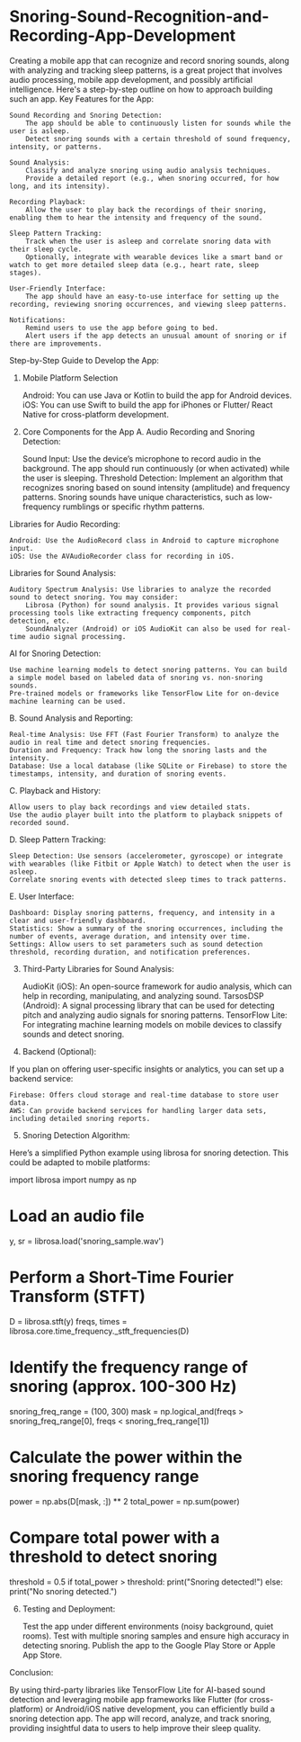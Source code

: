 # Snoring-Sound-Recognition-and-Recording-App-Development
Creating a mobile app that can recognize and record snoring sounds, along with analyzing and tracking sleep patterns, is a great project that involves audio processing, mobile app development, and possibly artificial intelligence. Here's a step-by-step outline on how to approach building such an app.
Key Features for the App:

    Sound Recording and Snoring Detection:
        The app should be able to continuously listen for sounds while the user is asleep.
        Detect snoring sounds with a certain threshold of sound frequency, intensity, or patterns.

    Sound Analysis:
        Classify and analyze snoring using audio analysis techniques.
        Provide a detailed report (e.g., when snoring occurred, for how long, and its intensity).

    Recording Playback:
        Allow the user to play back the recordings of their snoring, enabling them to hear the intensity and frequency of the sound.

    Sleep Pattern Tracking:
        Track when the user is asleep and correlate snoring data with their sleep cycle.
        Optionally, integrate with wearable devices like a smart band or watch to get more detailed sleep data (e.g., heart rate, sleep stages).

    User-Friendly Interface:
        The app should have an easy-to-use interface for setting up the recording, reviewing snoring occurrences, and viewing sleep patterns.

    Notifications:
        Remind users to use the app before going to bed.
        Alert users if the app detects an unusual amount of snoring or if there are improvements.

Step-by-Step Guide to Develop the App:
1. Mobile Platform Selection

    Android: You can use Java or Kotlin to build the app for Android devices.
    iOS: You can use Swift to build the app for iPhones or Flutter/ React Native for cross-platform development.

2. Core Components for the App
A. Audio Recording and Snoring Detection:

    Sound Input: Use the device’s microphone to record audio in the background. The app should run continuously (or when activated) while the user is sleeping.
    Threshold Detection: Implement an algorithm that recognizes snoring based on sound intensity (amplitude) and frequency patterns. Snoring sounds have unique characteristics, such as low-frequency rumblings or specific rhythm patterns.

Libraries for Audio Recording:

    Android: Use the AudioRecord class in Android to capture microphone input.
    iOS: Use the AVAudioRecorder class for recording in iOS.

Libraries for Sound Analysis:

    Auditory Spectrum Analysis: Use libraries to analyze the recorded sound to detect snoring. You may consider:
        Librosa (Python) for sound analysis. It provides various signal processing tools like extracting frequency components, pitch detection, etc.
        SoundAnalyzer (Android) or iOS AudioKit can also be used for real-time audio signal processing.

AI for Snoring Detection:

    Use machine learning models to detect snoring patterns. You can build a simple model based on labeled data of snoring vs. non-snoring sounds.
    Pre-trained models or frameworks like TensorFlow Lite for on-device machine learning can be used.

B. Sound Analysis and Reporting:

    Real-time Analysis: Use FFT (Fast Fourier Transform) to analyze the audio in real time and detect snoring frequencies.
    Duration and Frequency: Track how long the snoring lasts and the intensity.
    Database: Use a local database (like SQLite or Firebase) to store the timestamps, intensity, and duration of snoring events.

C. Playback and History:

    Allow users to play back recordings and view detailed stats.
    Use the audio player built into the platform to playback snippets of recorded sound.

D. Sleep Pattern Tracking:

    Sleep Detection: Use sensors (accelerometer, gyroscope) or integrate with wearables (like Fitbit or Apple Watch) to detect when the user is asleep.
    Correlate snoring events with detected sleep times to track patterns.

E. User Interface:

    Dashboard: Display snoring patterns, frequency, and intensity in a clear and user-friendly dashboard.
    Statistics: Show a summary of the snoring occurrences, including the number of events, average duration, and intensity over time.
    Settings: Allow users to set parameters such as sound detection threshold, recording duration, and notification preferences.

3. Third-Party Libraries for Sound Analysis:

    AudioKit (iOS): An open-source framework for audio analysis, which can help in recording, manipulating, and analyzing sound.
    TarsosDSP (Android): A signal processing library that can be used for detecting pitch and analyzing audio signals for snoring patterns.
    TensorFlow Lite: For integrating machine learning models on mobile devices to classify sounds and detect snoring.

4. Backend (Optional):

If you plan on offering user-specific insights or analytics, you can set up a backend service:

    Firebase: Offers cloud storage and real-time database to store user data.
    AWS: Can provide backend services for handling larger data sets, including detailed snoring reports.

5. Snoring Detection Algorithm:

Here’s a simplified Python example using librosa for snoring detection. This could be adapted to mobile platforms:

import librosa
import numpy as np

# Load an audio file
y, sr = librosa.load('snoring_sample.wav')

# Perform a Short-Time Fourier Transform (STFT)
D = librosa.stft(y)
freqs, times = librosa.core.time_frequency._stft_frequencies(D)

# Identify the frequency range of snoring (approx. 100-300 Hz)
snoring_freq_range = (100, 300)
mask = np.logical_and(freqs > snoring_freq_range[0], freqs < snoring_freq_range[1])

# Calculate the power within the snoring frequency range
power = np.abs(D[mask, :]) ** 2
total_power = np.sum(power)

# Compare total power with a threshold to detect snoring
threshold = 0.5
if total_power > threshold:
    print("Snoring detected!")
else:
    print("No snoring detected.")

6. Testing and Deployment:

    Test the app under different environments (noisy background, quiet rooms).
    Test with multiple snoring samples and ensure high accuracy in detecting snoring.
    Publish the app to the Google Play Store or Apple App Store.

Conclusion:

By using third-party libraries like TensorFlow Lite for AI-based sound detection and leveraging mobile app frameworks like Flutter (for cross-platform) or Android/iOS native development, you can efficiently build a snoring detection app. The app will record, analyze, and track snoring, providing insightful data to users to help improve their sleep quality.
